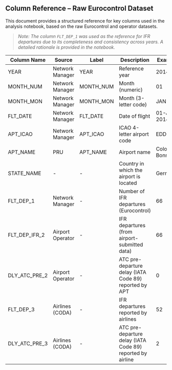 
## Column Reference – Raw Eurocontrol Dataset

This document provides a structured reference for key columns used in the analysis notebook, based on the raw Eurocontrol and operator datasets.

> *Note: The column `FLT_DEP_1` was used as the reference for IFR departures due to its completeness and consistency across years. A detailed rationale is provided in the notebook.*

| Column Name        | Source            | Label       | Description                                               | Example     |
|--------------------|-------------------|-------------|-----------------------------------------------------------|-------------|
| YEAR               | Network Manager   | YEAR        | Reference year                                            | 2014        |
| MONTH_NUM          | Network Manager   | MONTH_NUM   | Month (numeric)                                           | 01          |
| MONTH_MON          | Network Manager   | MONTH_MON   | Month (3-letter code)                                     | JAN         |
| FLT_DATE           | Network Manager   | FLT_DATE    | Date of flight                                            | 01-Jan-2014 |
| APT_ICAO           | Network Manager   | APT_ICAO    | ICAO 4-letter airport code                                | EDDK        |
| APT_NAME           | PRU               | APT_NAME    | Airport name                                              | Cologne-Bonn|
| STATE_NAME         | -                 | -           | Country in which the airport is located                   | Germany     |
| FLT_DEP_1          | Network Manager   | -           | Number of IFR departures (Eurocontrol)                    | 66          |
| FLT_DEP_IFR_2      | Airport Operator  | -           | IFR departures (from airport-submitted data)              | 66          |
| DLY_ATC_PRE_2      | Airport Operator  | -           | ATC pre-departure delay (IATA Code 89) reported by APT    | 0           |
| FLT_DEP_3          | Airlines (CODA)   | -           | IFR departures reported by airlines                       | 52          |
| DLY_ATC_PRE_3      | Airlines (CODA)   | -           | ATC pre-departure delay (IATA Code 89) reported by airline| 2           |
